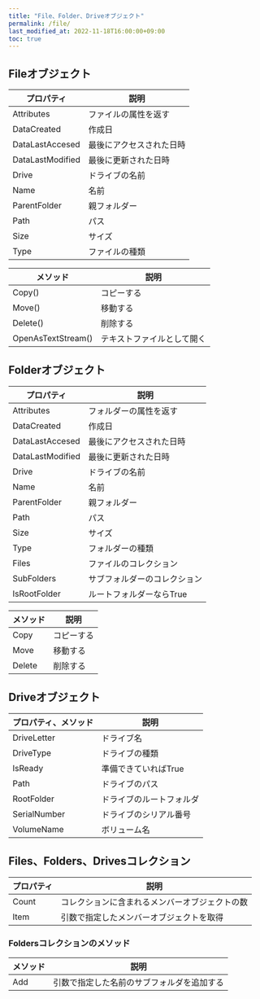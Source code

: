 ```yaml
---
title: "File、Folder、Driveオブジェクト"
permalink: /file/
last_modified_at: 2022-11-18T16:00:00+09:00
toc: true
---
```


## Fileオブジェクト

|プロパティ|説明|
|---|---|
|Attributes|ファイルの属性を返す|
|DataCreated|作成日|
|DataLastAccesed|最後にアクセスされた日時|
|DataLastModified|最後に更新された日時|
|Drive|ドライブの名前|
|Name|名前|
|ParentFolder|親フォルダー|
|Path|パス|
|Size|サイズ|
|Type|ファイルの種類|

|メソッド|説明|
|---|---|
|Copy()|コピーする|
|Move()|移動する|
|Delete()|削除する|
|OpenAsTextStream()|テキストファイルとして開く|
 
 
## Folderオブジェクト

|プロパティ|説明|
|---|---|
|Attributes|フォルダーの属性を返す|
|DataCreated|作成日|
|DataLastAccesed|最後にアクセスされた日時|
|DataLastModified|最後に更新された日時|
|Drive|ドライブの名前|
|Name|名前|
|ParentFolder|親フォルダー|
|Path|パス|
|Size|サイズ|
|Type|フォルダーの種類|
|Files|ファイルのコレクション|
|SubFolders|サブフォルダーのコレクション|
|IsRootFolder|ルートフォルダーならTrue|

|メソッド|説明|
|---|---|
|Copy|コピーする|
|Move|移動する|
|Delete|削除する|
 

## Driveオブジェクト

|プロパティ、メソッド|説明|
|---|---|
|DriveLetter|ドライブ名|
|DriveType|ドライブの種類|
|IsReady|準備できていればTrue|
|Path|ドライブのパス|
|RootFolder|ドライブのルートフォルダ|
|SerialNumber|ドライブのシリアル番号|
|VolumeName|ボリューム名|
 

## Files、Folders、Drivesコレクション

|プロパティ|説明|
|---|---|
|Count|コレクションに含まれるメンバーオブジェクトの数|
|Item|引数で指定したメンバーオブジェクトを取得|


### Foldersコレクションのメソッド

|メソッド|説明|
|---|---|
|Add|引数で指定した名前のサブフォルダを追加する|
